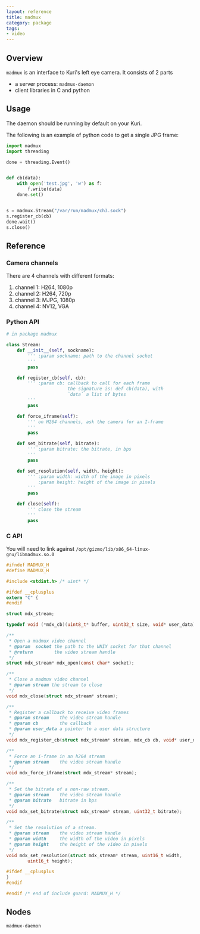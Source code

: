 ```yaml
---
layout: reference
title: madmux
category: package
tags:
- video
---
```


## Overview
`madmux` is an interface to Kuri's left eye camera. It consists of 2 parts
- a server process: ``madmux-daemon``
- client libraries in C and python

## Usage
The daemon should be running by default on your Kuri.

The following is an example of python code to get a single JPG frame:

```python
import madmux
import threading

done = threading.Event()


def cb(data):
    with open('test.jpg', 'w') as f:
        f.write(data)
    done.set()


s = madmux.Stream("/var/run/madmux/ch3.sock")
s.register_cb(cb)
done.wait()
s.close()
```

## Reference

### Camera channels

There are 4 channels with different formats:

1. channel 1: H264, 1080p
2. channel 2: H264, 720p
3. channel 3: MJPG, 1080p
4. channel 4: NV12, VGA


### Python API

```python
# in package madmux

class Stream:
    def __init__(self, sockname):
        ''' :param sockname: path to the channel socket
        '''
        pass

    def register_cb(self, cb):
        ''' :param cb: callback to call for each frame
                       the signature is: def cb(data), with
                       `data` a list of bytes
        '''
        pass

    def force_iframe(self):
        ''' on H264 channels, ask the camera for an I-frame
        '''
        pass

    def set_bitrate(self, bitrate):
        ''' :param bitrate: the bitrate, in bps
        '''
        pass

    def set_resolution(self, width, height):
        ''' :param width: width of the image in pixels
            :param height: height of the image in pixels
        '''
        pass

    def close(self):
        ''' close the stream
        '''
        pass
```

### C API

You will need to link against `/opt/gizmo/lib/x86_64-linux-gnu/libmadmux.so.0`

```c
#ifndef MADMUX_H
#define MADMUX_H

#include <stdint.h> /* uint* */

#ifdef __cplusplus
extern "C" {
#endif

struct mdx_stream;

typedef void (*mdx_cb)(uint8_t* buffer, uint32_t size, void* user_data);

/**
 * Open a madmux video channel
 * @param  socket the path to the UNIX socket for that channel
 * @return        the video stream handle
 */
struct mdx_stream* mdx_open(const char* socket);

/**
 * Close a madmux video channel
 * @param stream the stream to close
 */
void mdx_close(struct mdx_stream* stream);

/**
 * Register a callback to receive video frames
 * @param stream    the video stream handle
 * @param cb        the callback
 * @param user_data a pointer to a user data structure
 */
void mdx_register_cb(struct mdx_stream* stream, mdx_cb cb, void* user_data);

/**
 * Force an i-frame in an h264 stream
 * @param stream    the video stream handle
 */
void mdx_force_iframe(struct mdx_stream* stream);

/**
 * Set the bitrate of a non-raw stream.
 * @param stream    the video stream handle
 * @param bitrate   bitrate in bps
 */
void mdx_set_bitrate(struct mdx_stream* stream, uint32_t bitrate);

/**
 * Set the resolution of a stream.
 * @param stream    the video stream handle
 * @param width     the width of the video in pixels
 * @param height    the height of the video in pixels
 */
void mdx_set_resolution(struct mdx_stream* stream, uint16_t width,
        uint16_t height);

#ifdef __cplusplus
}
#endif

#endif /* end of include guard: MADMUX_H */
```

## Nodes
``madmux-daemon``
